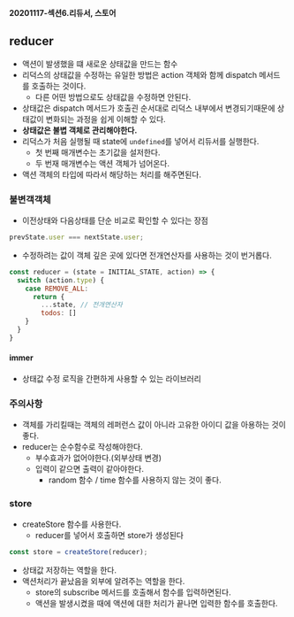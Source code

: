 **20201117-섹션6.리듀서, 스토어**

## reducer
- 액션이 발생했을 떄 새로운 상태값을 만드는 함수
- 리덕스의 상태값을 수정하는 유일한 방법은 action 객체와 함께 dispatch 메서드를 호출하는 것이다.
  - 다른 어떤 방법으로도 상태값을 수정하면 안된다.
- 상태값은 dispatch 메서드가 호출괸 순서대로 리덕스 내부에서 변경되기때문에 상태값이 변화되는 과정을 쉽게 이해할 수 있다.
- **상태값은 불볍 객체로 관리해야한다.**
- 리덕스가 처음 실행될 때 state에 `undefined`를 넣어서 리듀서를 실행한다.
  - 첫 번째 매개변수는 초기값을 설저한다.
  - 두 번재 매개변수는 액션 객체가 넘어온다.
- 액션 객체의 타입에 따라서 해당하는 처리를 해주면된다.


### 불변객객체
- 이전상태와 다음상태를 단순 비교로 확인할 수 있다는 장점
```jsx
prevState.user === nextState.user;
```
- 수정하려는 값이 객체 깊은 곳에 있다면 전개연산자를 사용하는 것이 번거롭다.
```jsx
const reducer = (state = INITIAL_STATE, action) => {
  switch (action.type) {
    case REMOVE_ALL:
      return {
        ...state, // 전개연산자
        todos: []  
    } 
  }
}
```

#### immer
- 상태값 수정 로직을 간편하게 사용할 수 있는 라이브러리

### 주의사항
- 객체를 가리킬때는 객체의 레퍼런스 값이 아니라 고유한 아이디 값을 아용하는 것이 좋다.
- reducer는 순수함수로 작성해야한다.
  - 부수효과가 없어야한다.(외부상태 변경)
  - 입력이 같으면 출력이 같아야한다.
    - random 함수 / time 함수를 사용하지 않는 것이 좋다.

### store
- createStore 함수를 사용한다.
  - reducer를 넣어서 호출하면 store가 생성된다
```jsx
const store = createStore(reducer);
```
- 상태값 저장하는 역할을 한다.
- 액션처리가 끝났음을 외부에 알려주는 역할을 한다.
  - store의 subscribe 메서드를 호출해서 함수를 입력하면된다.
  - 액션을 발생시켰을 때에 액션에 대한 처리가 끝나면 입력한 함수를 호출한다.
